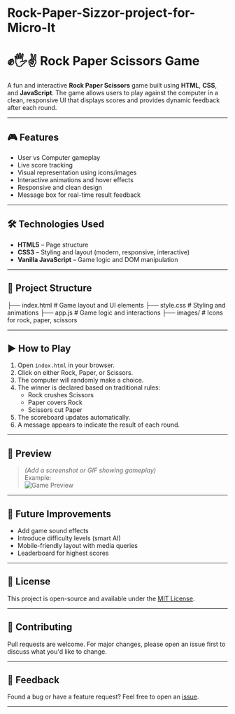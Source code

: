 # Rock-Paper-Sizzor-project-for-Micro-It

# ✊🖐✌️ Rock Paper Scissors Game

A fun and interactive **Rock Paper Scissors** game built using **HTML**, **CSS**, and **JavaScript**. The game allows users to play against the computer in a clean, responsive UI that displays scores and provides dynamic feedback after each round.

---

## 🎮 Features

- User vs Computer gameplay
- Live score tracking
- Visual representation using icons/images
- Interactive animations and hover effects
- Responsive and clean design
- Message box for real-time result feedback

---

## 🛠️ Technologies Used

- **HTML5** – Page structure
- **CSS3** – Styling and layout (modern, responsive, interactive)
- **Vanilla JavaScript** – Game logic and DOM manipulation

---

## 📁 Project Structure

├── index.html # Game layout and UI elements
├── style.css # Styling and animations
├── app.js # Game logic and interactions
├── images/ # Icons for rock, paper, scissors



---

## ▶️ How to Play

1. Open `index.html` in your browser.
2. Click on either Rock, Paper, or Scissors.
3. The computer will randomly make a choice.
4. The winner is declared based on traditional rules:
   - Rock crushes Scissors
   - Paper covers Rock
   - Scissors cut Paper
5. The scoreboard updates automatically.
6. A message appears to indicate the result of each round.

---

## 🧩 Preview

> *(Add a screenshot or GIF showing gameplay)*  
> Example:  
> ![Game Preview](preview.png)

---

## 📌 Future Improvements

- Add game sound effects
- Introduce difficulty levels (smart AI)
- Mobile-friendly layout with media queries
- Leaderboard for highest scores

---

## 📄 License

This project is open-source and available under the [MIT License](LICENSE).

---

## 🤝 Contributing

Pull requests are welcome. For major changes, please open an issue first to discuss what you'd like to change.

---

## 💬 Feedback

Found a bug or have a feature request? Feel free to open an [issue](https://github.com/your-username/rock-paper-scissors/issues).

---
